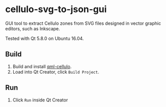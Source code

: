 cellulo-svg-to-json-gui
=======================

GUI tool to extract Cellulo zones from SVG files designed in vector graphic editors, such as Inkscape.

Tested with Qt 5.8.0 on Ubuntu 16.04.

Build
-----

1. Build and install [qml-cellulo](../../).
1. Load into Qt Creator, click `Build Project`.

Run
---

1. Click `Run` inside Qt Creator
